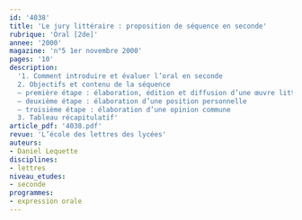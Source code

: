 ```yaml
---
id: '4038'
title: 'Le jury littéraire : proposition de séquence en seconde'
rubrique: 'Oral [2de]'
annee: '2000'
magazine: 'n°5 1er novembre 2000'
pages: '10'
description: 
  '1. Comment introduire et évaluer l’oral en seconde
  2. Objectifs et contenu de la séquence
  – première étape : élaboration, édition et diffusion d’une œuvre littéraire
  – deuxième étape : élaboration d’une position personnelle
  – troisième étape : élaboration d’une opinion commune
  3. Tableau récapitulatif'
article_pdf: '4038.pdf'
revue: 'L’école des lettres des lycées'
auteurs:
- Daniel Lequette
disciplines:
- lettres
niveau_etudes:
- seconde
programmes:
- expression orale
---
```

